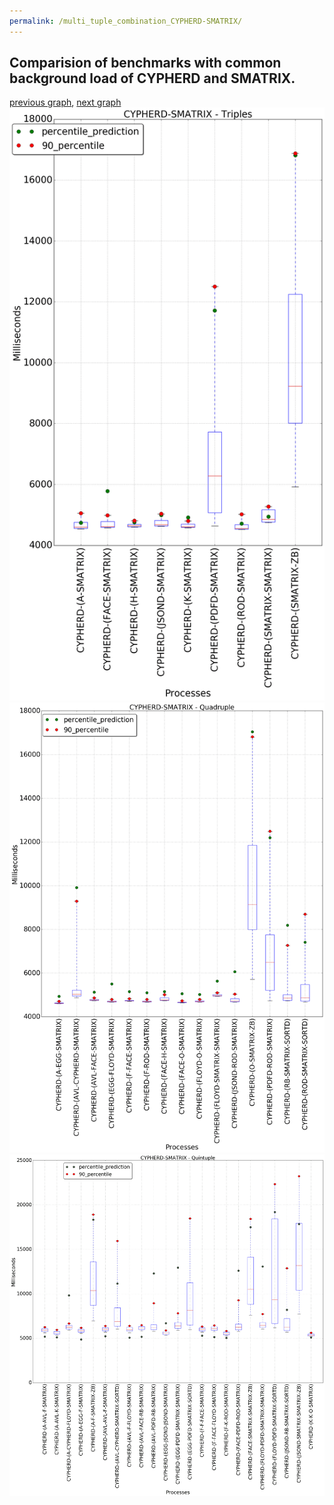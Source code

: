 ```yaml
---
permalink: /multi_tuple_combination_CYPHERD-SMATRIX/
---
```



 ## Comparision of benchmarks with common background load of CYPHERD and SMATRIX.

[previous graph](../multi_tuple_combination_CYPHERD-ROD/), [next graph](../multi_tuple_combination_CYPHERD-SORTD/)
![graph figure](./images/triple/CYPHERD/CYPHERD-SMATRIX_box.png)![graph figure](./images/quadruple/CYPHERD/CYPHERD-SMATRIX_box.png)![graph figure](./images/quintuple/CYPHERD/CYPHERD-SMATRIX_box.png)
